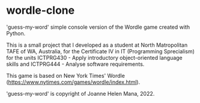 # wordle-clone
'guess-my-word' simple console version of the Wordle game created with Python.

This is a small project that I developed as a student at North Matropolitan TAFE of WA, Australia, for
the Certificate IV in IT (Programming Sprecialism) for the units
ICTPRG430 - Apply introductory object-oriented language skills and ICTPRG444 - Analyse software requirements.

This game is based on New York Times' Wordle (https://www.nytimes.com/games/wordle/index.html).

'guess-my-word' is copyright of Joanne Helen Mana, 2022.
